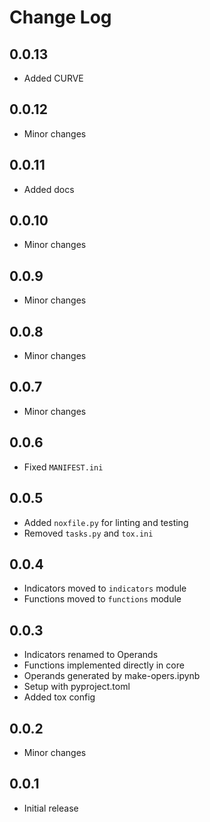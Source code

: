 # Change Log

## 0.0.13
- Added CURVE

## 0.0.12
- Minor changes 

## 0.0.11
- Added docs

## 0.0.10
- Minor changes

## 0.0.9
- Minor changes

## 0.0.8
- Minor changes

## 0.0.7
- Minor changes

## 0.0.6
- Fixed `MANIFEST.ini`

## 0.0.5
- Added `noxfile.py` for linting and testing
- Removed `tasks.py` and `tox.ini`

## 0.0.4
- Indicators moved to `indicators` module
- Functions moved to `functions` module

## 0.0.3
- Indicators renamed to Operands
- Functions implemented directly in core
- Operands generated by make-opers.ipynb
- Setup with pyproject.toml
- Added tox config

## 0.0.2
- Minor changes

## 0.0.1
- Initial release
